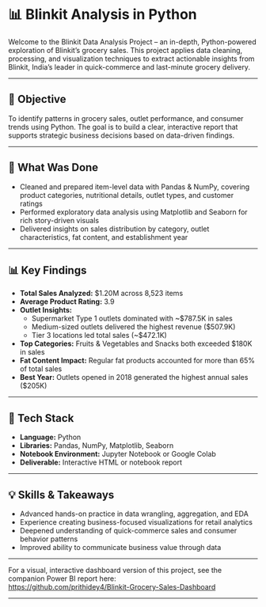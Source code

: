 # 📊 Blinkit Analysis in Python

Welcome to the Blinkit Data Analysis Project – an in-depth, Python-powered exploration of Blinkit’s grocery sales. This project applies data cleaning, processing, and visualization techniques to extract actionable insights from Blinkit, India’s leader in quick-commerce and last-minute grocery delivery.

---

## 🚀 Objective

To identify patterns in grocery sales, outlet performance, and consumer trends using Python. The goal is to build a clear, interactive report that supports strategic business decisions based on data-driven findings.

---

## 🔎 What Was Done

- Cleaned and prepared item-level data with Pandas & NumPy, covering product categories, nutritional details, outlet types, and customer ratings
- Performed exploratory data analysis using Matplotlib and Seaborn for rich story-driven visuals
- Delivered insights on sales distribution by category, outlet characteristics, fat content, and establishment year

---

## 📊 Key Findings

- **Total Sales Analyzed:** $1.20M across 8,523 items  
- **Average Product Rating:** 3.9  
- **Outlet Insights:**  
  - Supermarket Type 1 outlets dominated with ~$787.5K in sales  
  - Medium-sized outlets delivered the highest revenue ($507.9K)  
  - Tier 3 locations led total sales (~$472.1K)  
- **Top Categories:** Fruits & Vegetables and Snacks both exceeded $180K in sales  
- **Fat Content Impact:** Regular fat products accounted for more than 65% of total sales  
- **Best Year:** Outlets opened in 2018 generated the highest annual sales ($205K)  

---

## 🧰 Tech Stack

- **Language:** Python  
- **Libraries:** Pandas, NumPy, Matplotlib, Seaborn  
- **Notebook Environment:** Jupyter Notebook or Google Colab  
- **Deliverable:** Interactive HTML or notebook report

---

## 💡 Skills & Takeaways

- Advanced hands-on practice in data wrangling, aggregation, and EDA
- Experience creating business-focused visualizations for retail analytics
- Deepened understanding of quick-commerce sales and consumer behavior patterns
- Improved ability to communicate business value through data

---

For a visual, interactive dashboard version of this project, see the companion Power BI report here:  
https://github.com/prithidey4/Blinkit-Grocery-Sales-Dashboard

---
